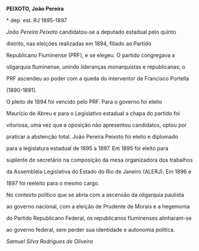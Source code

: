 **PEIXOTO, João Pereira**



\* dep. est. RJ 1895-1897



*João Pereira Peixoto* candidatou-se a deputado estadual pelo quinto

distrito, nas eleições realizadas em 1894, filiado ao Partido

Republicano Fluminense (PRF), e se elegeu. O partido congregava a

oligarquia fluminense, unindo lideranças monarquistas e republicanas; o

PRF ascendeu ao poder com a queda do interventor de Francisco Portella

(1890-1891).



O pleito de 1894 foi vencido pelo PRF. Para o governo foi eleito

Maurício de Abreu e para o Legislativo estadual a chapa do partido foi

vitoriosa, uma vez que a oposição não apresentou candidatos, optou por

praticar a abstenção total. João Pereira Peixoto foi eleito e diplomado

para a legislatura estadual de 1895 a 1897. Em 1895 foi eleito para

suplente de secretário na composição da mesa organizadora dos trabalhos

da Assembleia Legislativa do Estado do Rio de Janeiro (ALERJ). Em 1896 e

1897 foi reeleito para o mesmo cargo.



No contexto político que se abria com a ascensão da oligarquia paulista

ao governo nacional, com a eleição de Prudente de Morais e a hegemonia

do Partido Republicano Federal, os republicanos fluminenses alinharam-se

ao governo federal, sem perder sua identidade e autonomia política.



*Samuel Silva Rodrigues de Oliveira*




